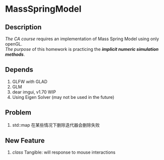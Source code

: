 # MassSpringModel

## Description
*The CA course* requires an implementation of Mass Spring Model using only openGL.  
*The purpose* of this homework is practicing the ***implicit numeric simulation methods***.

## Depends
1. GLFW *with* GLAD
2. GLM
3.  dear imgui, v1.70 WIP
4. Using Eigen Solver (may not be used in the future)


## Problem
1. std::map 在某些情况下删除迭代器会删除失败

## New Feature
1. *class* Tangible: will response to mouse interactions
